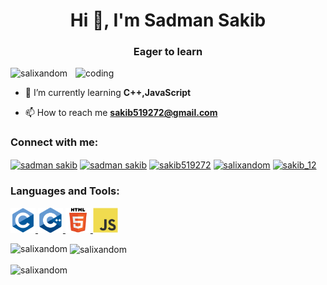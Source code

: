 <h1 align="center">Hi 👋, I'm Sadman Sakib</h1>
<h3 align="center">Eager to learn</h3>

<img align="right" alt="coding" width="400" src="https://cdn.dribbble.com/users/1162077/screenshots/3848914/programmer.gif">

<p align="left"> <img src="https://komarev.com/ghpvc/?username=salixandom&label=Profile%20views&color=0e75b6&style=flat" alt="salixandom" /> </p>

- 🌱 I’m currently learning **C++,JavaScript**

- 📫 How to reach me **sakib519272@gmail.com**

<h3 align="left">Connect with me:</h3>
<p align="left">
<a href="https://linkedin.com/in/sadman sakib" target="blank"><img align="center" src="https://raw.githubusercontent.com/rahuldkjain/github-profile-readme-generator/master/src/images/icons/Social/linked-in-alt.svg" alt="sadman sakib" height="30" width="40" /></a>
<a href="https://fb.com/sadman sakib" target="blank"><img align="center" src="https://raw.githubusercontent.com/rahuldkjain/github-profile-readme-generator/master/src/images/icons/Social/facebook.svg" alt="sadman sakib" height="30" width="40" /></a>
<a href="https://www.hackerrank.com/sakib519272" target="blank"><img align="center" src="https://raw.githubusercontent.com/rahuldkjain/github-profile-readme-generator/master/src/images/icons/Social/hackerrank.svg" alt="sakib519272" height="30" width="40" /></a>
<a href="https://codeforces.com/profile/salixandom" target="blank"><img align="center" src="https://raw.githubusercontent.com/rahuldkjain/github-profile-readme-generator/master/src/images/icons/Social/codeforces.svg" alt="salixandom" height="30" width="40" /></a>
<a href="https://www.leetcode.com/sakib_12" target="blank"><img align="center" src="https://raw.githubusercontent.com/rahuldkjain/github-profile-readme-generator/master/src/images/icons/Social/leet-code.svg" alt="sakib_12" height="30" width="40" /></a>
</p>

<h3 align="left">Languages and Tools:</h3>
<p align="left"> <a href="https://www.cprogramming.com/" target="_blank" rel="noreferrer"> <img src="https://raw.githubusercontent.com/devicons/devicon/master/icons/c/c-original.svg" alt="c" width="40" height="40"/> </a> <a href="https://www.w3schools.com/cpp/" target="_blank" rel="noreferrer"> <img src="https://raw.githubusercontent.com/devicons/devicon/master/icons/cplusplus/cplusplus-original.svg" alt="cplusplus" width="40" height="40"/> </a> <a href="https://www.w3.org/html/" target="_blank" rel="noreferrer"> <img src="https://raw.githubusercontent.com/devicons/devicon/master/icons/html5/html5-original-wordmark.svg" alt="html5" width="40" height="40"/> </a> <a href="https://developer.mozilla.org/en-US/docs/Web/JavaScript" target="_blank" rel="noreferrer"> <img src="https://raw.githubusercontent.com/devicons/devicon/master/icons/javascript/javascript-original.svg" alt="javascript" width="40" height="40"/> </a> </p>

<p><img align="left" src="https://github-readme-stats.vercel.app/api/top-langs?username=salixandom&show_icons=true&locale=en&layout=compact" alt="salixandom" /></p>

<p>&nbsp;<img align="center" src="https://github-readme-stats.vercel.app/api?username=salixandom&show_icons=true&locale=en" alt="salixandom" /></p>

<p><img align="center" src="https://github-readme-streak-stats.herokuapp.com/?user=salixandom&" alt="salixandom" /></p>
